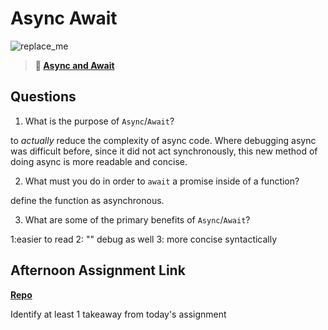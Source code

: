 # Async Await

![replace_me](https://codeworks.blob.core.windows.net/public/assets/img/illustrations/placeholder.svg)

> **📖 [Async and Await](https://codeworksacademy.com/fs-student-guide/resources/wk4/03-Async-Await)**

## Questions

1. What is the purpose of `Async`/`Await`?

to *actually* reduce the complexity of async code. Where debugging async was difficult before, since it did not act synchronously, this new method of doing async is more readable and concise.

2. What must you do in order to  `await` a promise inside of a function?

define the function as asynchronous.

3. What are some of the primary benefits of `Async`/`Await`?

1:easier to read
2: "" debug as well
3: more concise syntactically

## Afternoon Assignment Link

**[Repo](https://github.com/DMGCK/<ASSIGNMENT_REPO>)**

Identify at least 1 takeaway from today's assignment
